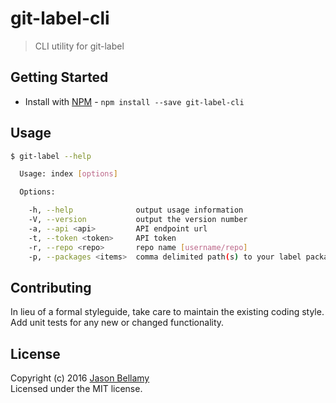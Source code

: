 # git-label-cli

> CLI utility for git-label


## Getting Started

- Install with [NPM](https://www.npmjs.org/) - `npm install --save git-label-cli`


## Usage

```bash
$ git-label --help

  Usage: index [options]

  Options:

    -h, --help              output usage information
    -V, --version           output the version number
    -a, --api <api>         API endpoint url
    -t, --token <token>     API token
    -r, --repo <repo>       repo name [username/repo]
    -p, --packages <items>  comma delimited path(s) to your label package files
```


## Contributing
In lieu of a formal styleguide, take care to maintain the existing coding style. Add unit tests for any new or changed functionality.


## License
Copyright (c) 2016 [Jason Bellamy ](http://jasonbellamy.com)  
Licensed under the MIT license.
